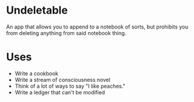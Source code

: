 # Undeletable
An app that allows you to append to a notebook of sorts, but prohibits you from deleting anything from said notebook thing.

# Uses
- Write a cookbook
- Write a stream of consciousness novel
- Think of a lot of ways to say "I like peaches."
- Write a ledger that can't be modified
